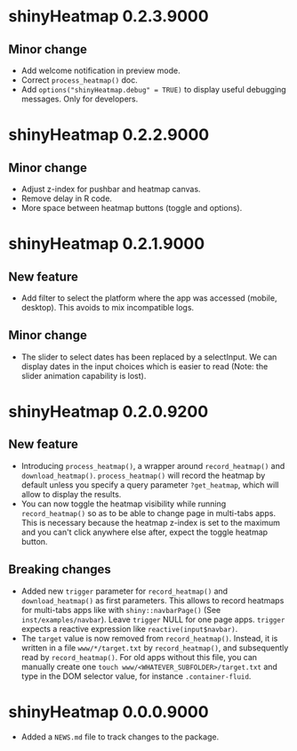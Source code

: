 # shinyHeatmap 0.2.3.9000

## Minor change
- Add welcome notification in preview mode.
- Correct `process_heatmap()` doc.
- Add `options("shinyHeatmap.debug" = TRUE)` to display useful debugging messages. Only
for developers.

# shinyHeatmap 0.2.2.9000

## Minor change
- Adjust z-index for pushbar and heatmap canvas.
- Remove delay in R code.
- More space between heatmap buttons (toggle and options).

# shinyHeatmap 0.2.1.9000

## New feature
- Add filter to select the platform where the app was accessed (mobile, desktop).
This avoids to mix incompatible logs.

## Minor change
- The slider to select dates has been replaced by a selectInput. We can display
dates in the input choices which is easier to read (Note: the slider animation capability is lost).

# shinyHeatmap 0.2.0.9200

## New feature
- Introducing `process_heatmap()`, a wrapper around `record_heatmap()`
and `download_heatmap()`. `process_heatmap()` will record the heatmap
by default unless you specify a query parameter `?get_heatmap`,
which will allow to display the results.
- You can now toggle the heatmap visibility while running
`record_heatmap()` so as to be able to change page in multi-tabs
apps. This is necessary because the heatmap z-index is set to the maximum and
you can't click anywhere else after, expect the toggle heatmap button. 

## Breaking changes
- Added new `trigger` parameter for `record_heatmap()` and `download_heatmap()` as first parameters. This allows to record heatmaps for multi-tabs apps like with `shiny::navbarPage()` (See `inst/examples/navbar`).
Leave `trigger` NULL for one page apps. `trigger` expects a reactive expression like `reactive(input$navbar)`.
- The `target` value is now removed from `record_heatmap()`.
Instead, it is written in a file `www/*/target.txt` by `record_heatmap()`,
and subsequently read by `record_heatmap()`. For old apps without this file,
you can manually create one `touch www/<WHATEVER_SUBFOLDER>/target.txt` and type in the DOM selector value, for instance `.container-fluid`.

# shinyHeatmap 0.0.0.9000

- Added a `NEWS.md` file to track changes to the package.
